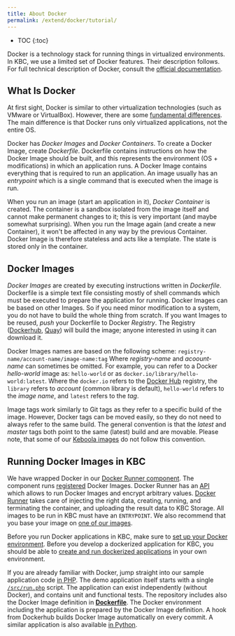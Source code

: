 ```yaml
---
title: About Docker
permalink: /extend/docker/tutorial/
---
```


* TOC
{:toc}

Docker is a technology stack for running things in virtualized environments. In KBC, we use a limited set of Docker features.
Their description follows. For full technical description of Docker, consult the
[official documentation](https://docs.docker.com/).

## What Is Docker
At first sight, Docker is similar to other virtualization technologies (such as VMware or VirtualBox).
However, there are some [fundamental differences](https://docs.docker.com/engine/understanding-docker/).
The main difference is that Docker runs only virtualized applications, not the entire OS.

Docker has *Docker Images* and *Docker Containers*. To create a Docker Image, create *Dockerfile*. Dockerfile
contains instructions on how the Docker Image should be built, and this represents the environment (OS + modifications) in
which an application runs.
A Docker Image contains everything that is required to run an application. An image usually has an *entrypoint* which is
a single command that is executed when the image is run.

When you run an image (start an application in it), *Docker Container* is created. The container is a sandbox
isolated from the image itself and cannot make permanent changes to it; this is very important (and maybe somewhat
surprising). When you run the Image again (and create a new Container), it won't be affected in any way by the previous
Container. Docker Image is therefore stateless and acts like a template. The state is stored only in the container.


## Docker Images
*Docker Images* are created by executing instructions written in *Dockerfile*. Dockerfile is a simple text
file consisting mostly of shell commands which must be executed to prepare the application for running.
Docker Images can be based on other Images. So if
you need minor modification to a system, you do not have to build the whole thing from scratch. If you want Images to be
reused, *push* your Dockerfile to Docker *Registry*. The Registry ([Dockerhub](https://hub.docker.com/),
[Quay](https://quay.io/)) will build the image; anyone interested in using it can download it.

Docker Images names are based on the following scheme: `registry-name/account-name/image-name:tag` Where _registry-name_
and _acoount-name_ can sometimes be omitted. For example, you can refer to a Docker _hello-world_ image as: `hello-world`
or as `docker.io/library/hello-world:latest`.
Where the `docker.io` refers to the [Docker Hub](https://hub.docker.com/) registry,
the `library` refers to _account_ (common library is default), `hello-world` refers to the _image name_,
and `latest` refers to the _tag_.

Image tags work similarly to Git tags as they refer to a specific build of the image. However, Docker tags can be moved
easily, so they do not need to always refer to the same build. The general convention is that the *latest*
and *master* tags both point to the same (latest) build and are movable. Please note, that some of our
[Keboola images](/extend/docker/images/) do not follow this convention.

## Running Docker Images in KBC
We have wrapped Docker in our [Docker Runner component](/integrate/docker-bundle/). The component
runs [registered](/extend/registration/) Docker Images. Docker Runner
has an [API](http://docs.kebooladocker.apiary.io/#)
which allows to run Docker Images and encrypt arbitrary values.
[Docker Runner](/integrate/docker-bundle/) takes
care of injecting the right data, creating, running, and terminating the container, and uploading
the result data to KBC Storage. All images to be run in KBC must have an `ENTRYPOINT`.
We also recommend that you base your image on [one of our images](/extend/docker/images/).

Before you run Docker applications in KBC, make sure to
[set up your Docker environment](/extend/docker/tutorial/setup/).
Before you develop a dockerized application for KBC, you should be able to
[create and run dockerized applications](/extend/docker/tutorial/howto/) in your own environment.

If you are already familiar with Docker, jump straight into our sample application
code [in PHP](https://github.com/keboola/docker-demo-app).
The demo application itself starts with a single
[`/src/run.php`](https://github.com/keboola/docker-demo-app/blob/master/src/run.php) script.
The application can exist independently (without Docker), and contains unit and functional tests.
The repository includes also the Docker Image definition in
[**Dockerfile**](https://github.com/keboola/docker-demo-app/blob/master/Dockerfile). The Docker environment including the application
is prepared by the Docker Image definition. A hook from Dockerhub builds Docker Image automatically on every commit.
A similar application is also available [in Python](https://github.com/keboola/python-custom-application-text-splitter).


